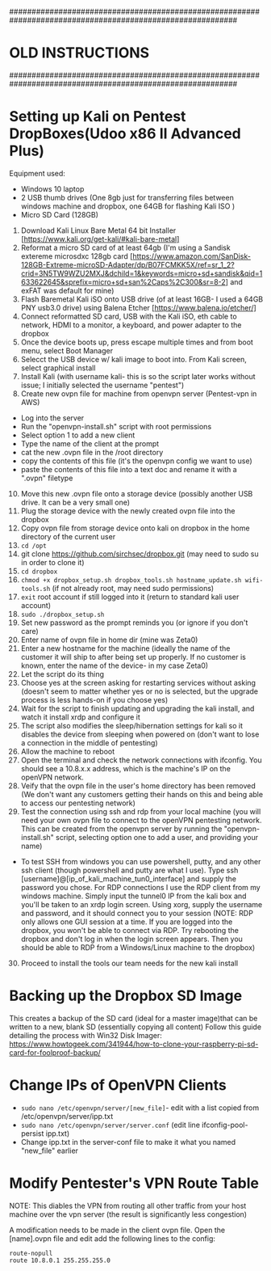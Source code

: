 

###########################################################################################################

# OLD INSTRUCTIONS

###########################################################################################################



# Setting up Kali on Pentest DropBoxes(Udoo x86 II Advanced Plus)
Equipment used:
- Windows 10 laptop
- 2 USB thumb drives (One 8gb just for transferring files between windows machine and dropbox, one 64GB for flashing Kali ISO )
- Micro SD Card (128GB)


1. Download Kali Linux Bare Metal 64 bit Installer [https://www.kali.org/get-kali/#kali-bare-metal]
2. Reformat a micro SD card of at least 64gb (I'm using a Sandisk extereme microsdxc  128gb card [https://www.amazon.com/SanDisk-128GB-Extreme-microSD-Adapter/dp/B07FCMKK5X/ref=sr_1_2?crid=3N5TW9WZU2MXJ&dchild=1&keywords=micro+sd+sandisk&qid=1633622645&sprefix=micro+sd+san%2Caps%2C300&sr=8-2] and exFAT was default for mine)
3. Flash Baremetal Kali iSO onto USB drive (of at least 16GB- I used a 64GB PNY usb3.0 drive) using Balena Etcher [https://www.balena.io/etcher/]
4. Connect reformatted SD card, USB with the Kali iSO, eth cable to network, HDMI to a monitor, a keyboard, and power adapter to the dropbox
5. Once the device boots up, press escape multiple times and from boot menu, select Boot Manager
6. Selecct the USB device w/ kali image to boot into. From Kali screen, select graphical install
7. Install Kali (with username kali- this is so the script later works without issue; I initially selected the username "pentest")
8. Create new ovpn file for machine from openvpn server (Pentest-vpn in AWS)
- Log into the server 
- Run the "openvpn-install.sh" script with root permissions
- Select option 1 to add a new client
- Type the name of the client at the prompt
- cat the new .ovpn file in the /root directory
- copy the contents of this file (it's the openvpn config we want to use)
- paste the contents of this file into a text doc and rename it with a ".ovpn" filetype
10. Move this new .ovpn file onto a storage device (possibly another USB drive. It can be a very small one)
11. Plug the storage device with the newly created ovpn file into the dropbox
12. Copy ovpn file from storage device onto kali on dropbox in the home directory of the current user
13. `cd /opt`
14. git clone https://github.com/sirchsec/dropbox.git (may need to sudo su in order to clone it)
15. `cd dropbox`
16. `chmod +x dropbox_setup.sh dropbox_tools.sh hostname_update.sh wifi-tools.sh` (if not already root, may need sudo permissions)
17. `exit` root account if still logged into it (return to standard kali user account)
18. `sudo ./dropbox_setup.sh`
19. Set new password as the prompt reminds you (or ignore if you don't care)
20. Enter name of ovpn file in home dir (mine was Zeta0)
21. Enter a new hostname for the machine (ideally the name of the customer it will ship to after being set up properly. If no customer is known, enter the name of the device- in my case Zeta0)
22. Let the script do its thing
23. Choose yes at the screen asking for restarting services without asking (doesn't seem to matter whether yes or no is selected, but the upgrade process is less hands-on if you choose yes)
24. Wait for the script to finish updating and upgrading the kali install, and watch it install xrdp and configure it
25. The script also modifies the sleep/hibernation settings for kali so it disables the device from sleeping when powered on (don't want to lose a connection in the middle of pentesting)
26. Allow the machine to reboot
27. Open the terminal and check the network connections with ifconfig. You should see a 10.8.x.x address, which is the machine's IP on the openVPN network.
28. Veify that the ovpn file in the user's home directory has been removed (We don't want any customers getting their hands on this and being able to access our pentesting network)
29. Test the connection using ssh and rdp from your local machine (you will need your own ovpn file to connect to the openVPN pentesting network. This can be created from the openvpn server by running the "openvpn-install.sh" script, selecting option one to add a user, and providing your name)
- To test SSH from windows you can use powershell, putty, and any other ssh client (though powershell and putty are what I use). Type ssh [username]@[ip_of_kali_machine_tun0_interface] and supply the password you chose. For RDP connections I use the RDP client from my windows machine. Simply input the tunnel0 IP from the kali box and you'll be taken to an xrdp login screen. Using xorg, supply the username and password, and it should connect you to your session (NOTE: RDP only allows one GUI session at a time. If you are logged into the dropbox, you won't be able to connect via RDP. Try rebooting the dropbox and don't log in when the login screen appears. Then you should be able to RDP from a Windows/Linux machine to the dropbox)
30. Proceed to install the tools our team needs for the new kali install


# Backing up the Dropbox SD Image
This creates a backup of the SD card (ideal for a master image)that can be written to a new, blank SD (essentially copying all content)
Follow this guide detailing the process with Win32 Disk Imager:
https://www.howtogeek.com/341944/how-to-clone-your-raspberry-pi-sd-card-for-foolproof-backup/

# Change IPs of OpenVPN Clients
- `sudo nano /etc/openvpn/server/[new_file]`- edit with a list copied from /etc/openvpn/server/ipp.txt
- `sudo nano /etc/openvpn/server/server.conf` (edit line ifconfig-pool-persist ipp.txt)
- Change ipp.txt in the server-conf file to make it what you named "new_file" earlier

# Modify Pentester's VPN Route Table 
NOTE: This diables the VPN from routing all other traffic from your host machine over the vpn server (the result is significantly less congestion)

A modification needs to be made in the client ovpn file. Open the [name].ovpn file and edit add the following lines to the config:
```
route-nopull
route 10.8.0.1 255.255.255.0
```
